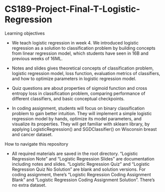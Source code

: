 # CS189-Project-Final-T-Logistic-Regression

Learning objectives

- We teach logistic regression in week 4. We introduced logistic regression as a solution to classification problem by building concepts from linear regression model, which students have seen in 16B and previous weeks of 16ML. 

- Notes and slides gives theoretical concepts of classification problem, logistic regression model, loss function, evaluation metrics of classifiers, and how to optimize parameters in logistic regression model. 

- Quiz questions are about properties of sigmoid function and cross entropy loss in classification problem, comparing performance of different classifiers, and basic conceptual checkpoints. 

- In coding assignment, students will focus on binary classification problem to gain better intuition. They will implement a simple logistic regression model by hands, optimize its model parameters, and visualize its properties. They will get familiar with sklearn library, by applying LogisticRegression() and SGDClassifier() on Wisconsin breast and cancer dataset.


How to navigate this repository

- All required materials are saved in the root directory. “Logistic Regression Note” and “Logistic Regression Slides” are documentation including notes and slides. “Logistic Regression Quiz” and “Logistic Regression Quiz No Solution” are blank and solution versions. For coding assignment, there’s “Logistic Regression Coding Assignment Blank” and “Logistic Regression Coding Assignment Solution”. There’s no extra dataset.
